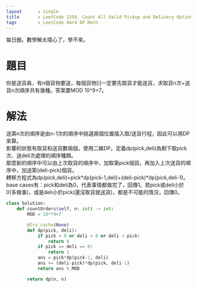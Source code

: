 ```yaml
---
layout      : single
title       : LeetCode 1359. Count All Valid Pickup and Delivery Options
tags 		: LeetCode Hard DP Math
---
```

每日題。數學解太噁心了，學不來。

# 題目
你是送貨員，有n個貨物要送，每個貨物[i]一定要先取貨才能送貨，求取貨n次+送貨n次順序共有幾種。答案要MOD 10^9+7。

# 解法
送第n次的順序是由n-1次的順序中挑選兩個位置插入取/送貨行程，因此可以用DP來算。  
影響的狀態有取貨和送貨數兩個，使用二維DP。定義dp(pick,deli)為剩下取pick次、送deli次處理的順序種類。  
那麼新的順序中可以由上次取貨的順序中，加取第pick個貨。再加入上次送貨的順序中，加送第(deli-pick)個貨。  
轉移方程式為dp(pick,deli)=pick\*dp(pick-1,deli)+(deli-pick)\*dp(pick,deli-1)。  
base cases有：pick和deli為0，代表事情都做完了，回傳1。若pick或deli小於0(多做事)，或是deli小於pick(還沒取貨就送貨)，都是不可能的情況，回傳0。  

```python
class Solution:
    def countOrders(self, n: int) -> int:
        MOD = 10**9+7

        @lru_cache(None)
        def dp(pick, deli):
            if pick < 0 or deli < 0 or deli < pick:
                return 0
            if pick == deli == 0:
                return 1
            ans = pick*dp(pick-1, deli)
            ans += (deli-pick)*dp(pick, deli-1)
            return ans % MOD

        return dp(n, n)

```
